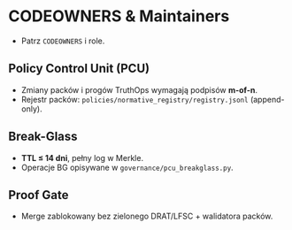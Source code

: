 # CODEOWNERS & Maintainers

- Patrz `CODEOWNERS` i role.

## Policy Control Unit (PCU)

- Zmiany packów i progów TruthOps wymagają podpisów **m-of-n**.
- Rejestr packów: `policies/normative_registry/registry.jsonl` (append-only).

## Break-Glass

- **TTL ≤ 14 dni**, pełny log w Merkle.
- Operacje BG opisywane w `governance/pcu_breakglass.py`.

## Proof Gate

- Merge zablokowany bez zielonego DRAT/LFSC + walidatora packów.
